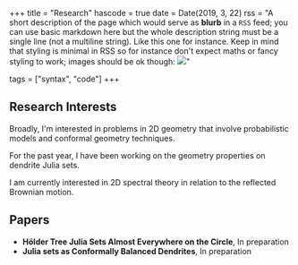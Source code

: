 +++
title = "Research"
hascode = true
date = Date(2019, 3, 22)
rss = "A short description of the page which would serve as **blurb** in a `RSS` feed; you can use basic markdown here but the whole description string must be a single line (not a multiline string). Like this one for instance. Keep in mind that styling is minimal in RSS so for instance don't expect maths or fancy styling to work; images should be ok though: ![](https://upload.wikimedia.org/wikipedia/en/3/32/Rick_and_Morty_opening_credits.jpeg)"

tags = ["syntax", "code"]
+++

## Research Interests
Broadly, I'm interested in problems in 2D geometry that involve probabilistic models and conformal geometry techniques. 

For the past year, I have been working on the geometry properties on dendrite Julia sets. 

I am currently interested in 2D spectral theory in relation to the reflected Brownian motion.

## Papers
* **Hölder Tree Julia Sets Almost Everywhere on the Circle**, In preparation
* **Julia sets as Conformally Balanced Dendrites**, In preparation